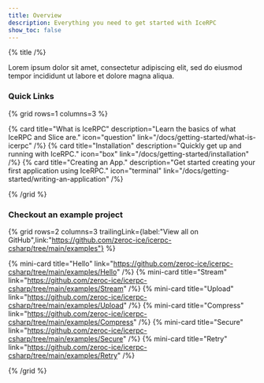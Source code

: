 ```yaml
---
title: Overview
description: Everything you need to get started with IceRPC
show_toc: false
---
```


{% title /%}

Lorem ipsum dolor sit amet, consectetur adipiscing elit, sed do eiusmod tempor incididunt ut labore et dolore magna aliqua.

### Quick Links

{% grid rows=1 columns=3 %}

{% card
   title="What is IceRPC"
   description="Learn the basics of what IceRPC and Slice are."
   icon="question"
   link="/docs/getting-started/what-is-icerpc" /%}
{% card
   title="Installation"
   description="Quickly get up and running with IceRPC."
   icon="box"
   link="/docs/getting-started/installation" /%}
{% card
   title="Creating an App."
   description="Get started creating your first application using IceRPC."
   icon="terminal"
   link="/docs/getting-started/writing-an-application" /%}

{% /grid %}

### Checkout an example project

{% grid
   rows=2
   columns=3
   trailingLink={label:"View all on GitHub",link:"https://github.com/zeroc-ice/icerpc-csharp/tree/main/examples"} %}

{% mini-card title="Hello" link="https://github.com/zeroc-ice/icerpc-csharp/tree/main/examples/Hello" /%}
{% mini-card title="Stream" link="https://github.com/zeroc-ice/icerpc-csharp/tree/main/examples/Stream" /%}
{% mini-card title="Upload" link="https://github.com/zeroc-ice/icerpc-csharp/tree/main/examples/Upload" /%}
{% mini-card title="Compress" link="https://github.com/zeroc-ice/icerpc-csharp/tree/main/examples/Compress" /%}
{% mini-card title="Secure" link="https://github.com/zeroc-ice/icerpc-csharp/tree/main/examples/Secure" /%}
{% mini-card title="Retry" link="https://github.com/zeroc-ice/icerpc-csharp/tree/main/examples/Retry" /%}

{% /grid %}
